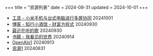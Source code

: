 +++
title = "资源列表"
date = 2024-08-31
updated = 2024-10-01
+++

- [工具 - 小米手机与台式电脑进行多屏协同](/resource/06-tech-mi13-windows-control)   20241001
- [博客 - 知行小酒馆 - 财富方程式](/resource/05-podcast-zhixingxiaojiuguan-1)   20240930 
- [最近在听的歌](/resource/04-music-listening-recently/)    20240930
- [书籍 - 我看见的世界](/resource/03-book-the-world-i-see/)    20240914
- [OpenAIo1](/resource/02-openaio1)        20240913
- [资源1](/resource/01-excerpt/)          20240831
